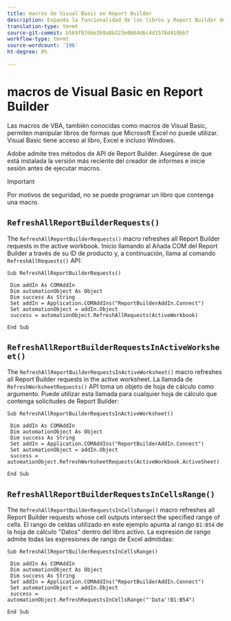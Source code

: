 ```yaml
---
title: macros de Visual Basic en Report Builder
description: Expanda la funcionalidad de los libros y Report Builder de Excel mediante VBA.
translation-type: tm+mt
source-git-commit: b569f87dde3b9a8b323e0664d6c4d1578d410bb7
workflow-type: tm+mt
source-wordcount: '196'
ht-degree: 0%

---
```



# macros de Visual Basic en Report Builder

Las macros de VBA, también conocidas como macros de Visual Basic, permiten manipular libros de formas que Microsoft Excel no puede utilizar. Visual Basic tiene acceso al libro, Excel e incluso Windows.

Adobe admite tres métodos de API de Report Builder. Asegúrese de que está instalada la versión más reciente del creador de informes e inicie sesión antes de ejecutar macros.

>[!IMPORTANT]
>
>Por motivos de seguridad, no se puede programar un libro que contenga una macro.

## `RefreshAllReportBuilderRequests()`

The `RefreshAllReportBuilderRequests()` macro refreshes all Report Builder requests in the active workbook. Inicio llamando al Añada COM del Report Builder a través de su ID de producto y, a continuación, llama al comando `RefreshAllRequests()` API:

```vba
Sub RefreshAllReportBuilderRequests()
 
 Dim addIn As COMAddIn
 Dim automationObject As Object
 Dim success As String
 Set addIn = Application.COMAddIns("ReportBuilderAddIn.Connect")
 Set automationObject = addIn.Object
 success = automationObject.RefreshAllRequests(ActiveWorkbook)
 
End Sub
```

## `RefreshAllReportBuilderRequestsInActiveWorksheet()`

The `RefreshAllReportBuilderRequestsInActiveWorksheet()` macro refreshes all Report Builder requests in the active worksheet. La llamada de `RefreshWorksheetRequests()` API toma un objeto de hoja de cálculo como argumento. Puede utilizar esta llamada para cualquier hoja de cálculo que contenga solicitudes de Report Builder:

```vba
Sub RefreshAllReportBuilderRequestsInActiveWorksheet()
 
 Dim addIn As COMAddIn
 Dim automationObject As Object
 Dim success As String
 Set addIn = Application.COMAddIns("ReportBuilderAddIn.Connect")
 Set automationObject = addIn.Object
 success = automationObject.RefreshWorksheetRequests(ActiveWorkbook.ActiveSheet)
 
End Sub
```

## `RefreshAllReportBuilderRequestsInCellsRange()`

The `RefreshAllReportBuilderRequestsInCellsRange()` macro refreshes all Report Builder requests whose cell outputs intersect the specified range of cells. El rango de celdas utilizado en este ejemplo apunta al rango `B1:B54` de la hoja de cálculo &quot;Datos&quot; dentro del libro activo. La expresión de rango admite todas las expresiones de rango de Excel admitidas:

```vba
Sub RefreshAllReportBuilderRequestsInCellsRange()
 
 Dim addIn As COMAddIn
 Dim automationObject As Object
 Dim success As String
 Set addIn = Application.COMAddIns("ReportBuilderAddIn.Connect")
 Set automationObject = addIn.Object
 success = automationObject.RefreshRequestsInCellsRange("'Data'!B1:B54")
  
End Sub
```
